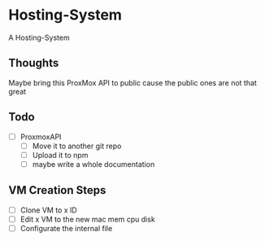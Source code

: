 # Hosting-System
A Hosting-System

## Thoughts
Maybe bring this ProxMox API to public cause the public ones are not that great 

## Todo
* [ ] ProxmoxAPI
    * [ ] Move it to another git repo
    * [ ] Upload it to npm
    * [ ] maybe write a whole documentation

## VM Creation Steps
* [ ] Clone VM to x ID
* [ ] Edit x VM to the new mac mem cpu disk
* [ ] Configurate the internal file
